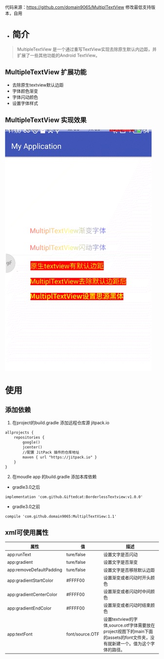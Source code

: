 代码来源：https://github.com/domain9065/MultiplTextView
修改最低支持版本，自用

- # 简介
>MultipleTextView  是一个通过重写TextView实现去除原生默认内边距，并扩展了一些其他功能的Android TextView。

## MultipleTextView 扩展功能
- 去除原生textview默认边距
- 字体颜色渐变
- 字体闪动颜色
- 设置字体样式
## MultipleTextView 实现效果
![效果图](/doc/introduction.gif)

# 使用

## 添加依赖
1. 在project的build.gradle 添加远程仓库源 jitpack.io
```
allprojects {
    repositories {
        google()
        jcenter()
        //配置 JitPack 插件的仓库地址
        maven { url "https://jitpack.io" }
    }
}
```
2. 在moudle app 的build.gradle 添加本库依赖 
- gradle3.0之后
```
implementation 'com.github.Giftedcat:BorderlessTextview:v1.0.0'
```

- gradle3.0之前

```
compile 'com.github.domain9065:MultiplTextView:1.1'
```

## xml可使用属性

属性 | 值 | 描述
---|---|---
app:runText | ture/false | 设置文字是否闪动
app:gradient | ture/false | 设置文字是否渐变
app:removeDefaultPadding | ture/false | 设置文字是否移除默认边距
app:gradientStartColor | #FFFF00 | 设置渐变或者闪动时开头颜色
app:gradientCenterColor | #FFFF00 | 设置渐变或者闪动时中间颜色
app:gradientEndColor | #FFFF00 | 设置渐变或者闪动时结束颜色
app:textFont | font/source.OTF | 设置textview的字体,source.otf字体需要放在project视图下的main下面的assets的font文件夹，没有就新建一个。值为这个字体的路径。



